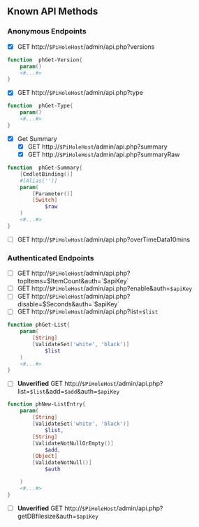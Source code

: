 ## Known API Methods
### Anonymous Endpoints
- [x] GET http://`$PiHoleHost`/admin/api.php?versions
```powershell
function  phGet-Version{
	param()
	<#...#>
}
```
- [x] GET http://`$PiHoleHost`/admin/api.php?type
```powershell
function  phGet-Type{
	param()
	<#...#>
}
```
- [x] Get Summary
  - [x] GET http://`$PiHoleHost`/admin/api.php?summary
  - [x] GET http://`$PiHoleHost`/admin/api.php?summaryRaw
```powershell
function  phGet-Summary{
	[CmdletBinding()]
	#[Alias('')]
	param(
		[Parameter()]
		[Switch]
			$raw
	)
	<#...#>
}
```
- [ ] GET http://`$PiHoleHost`/admin/api.php?overTimeData10mins

### Authenticated Endpoints
- [ ] GET http://`$PiHoleHost`/admin/api.php?topItems=$ItemCount&auth=`$apiKey`
- [ ] GET http://`$PiHoleHost`/admin/api.php?enable&auth=`$apiKey`
- [ ] GET http://`$PiHoleHost`/admin/api.php?disable=$Seconds&auth=`$apiKey`
- [ ] GET http://`$PiHoleHost`/admin/api.php?list=`$list`
```powershell
function phGet-List{
	param(
		[String]
		[ValidateSet('white', 'black')]
			$list
	)
	<#...#>
}
```
- [ ] **Unverified** GET http://`$PiHoleHost`/admin/api.php?list=`$list`&add=`$add`&auth=`$apiKey`
```powershell
function phNew-ListEntry{
	param(
		[String]
		[ValidateSet('white', 'black')]
			$list,
		[String]
		[ValidateNotNullOrEmpty()]
			$add,
		[Object]
		[ValidateNotNull()]
			$auth

	)
	<#...#>
}
```
- [ ] **Unverified** GET http://`$PiHoleHost`/admin/api.php?getDBfilesize&auth=`$apiKey` 

